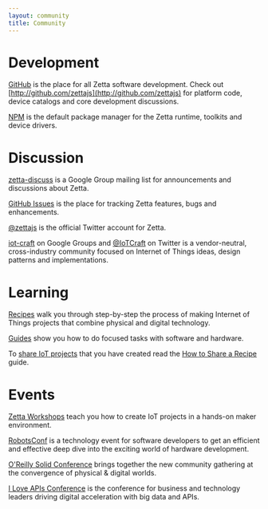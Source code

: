 ```yaml
---
layout: community
title: Community
---
```


# Development

[GitHub](http://github.com/zettajs) is the place for all Zetta software development. Check out [http://github.com/zettajs](http://github.com/zettajs) for  platform code, device catalogs and core development discussions.

[NPM](https://www.npmjs.org/search?q=zetta) is the default package manager for the Zetta runtime, toolkits and device drivers.

# Discussion

[zetta-discuss](https://groups.google.com/forum/#!forum/zetta-discuss) is a Google Group mailing list for announcements and discussions about Zetta.

[GitHub Issues](https://github.com/zettajs/zetta/issues) is the place for tracking Zetta features, bugs and enhancements.

[@zettajs](http://twitter.com/zettajs) is the official Twitter account for Zetta.

[iot-craft](https://groups.google.com/forum/#!forum/iot-craft) on Google Groups and [@IoTCraft](http://twitter.com/IoTCraft) on Twitter is a vendor-neutral, cross-industry community focused on Internet of Things ideas, design patterns and implementations.

# Learning

[Recipes](/recipes) walk you through step-by-step the process of making Internet of Things projects that combine physical and digital technology.

[Guides](/guides) show you how to do focused tasks with software and hardware.

To [share IoT projects](http://www.zettajs.org/guides/2014/10/01/Write-A-Recipe.html) that you have created read the [How to Share a Recipe ](http://www.zettajs.org/guides/2014/10/01/Write-A-Recipe.html) guide.

# Events

[Zetta Workshops](/community/2014/09/17/IoT-hands-on-workshop.html) teach you how to create IoT projects in a hands-on maker environment.

[RobotsConf](http://robotsconf.com) is a technology event for software developers to get an efficient and effective deep dive into the exciting world of hardware development.

[O'Reilly Solid Conference](http://solidcon.com/) brings together the new community gathering at the convergence of physical & digital worlds.

[I Love APIs Conference](http://iloveapis2014.com/) is the conference for business and technology leaders driving digital acceleration with big data and APIs.
